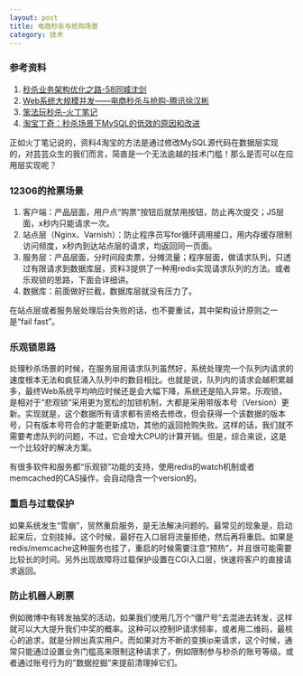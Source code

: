 ```yaml
---
layout: post
title: 电商秒杀与抢购场景
category: 技术
---
```


### 参考资料
1. [秒杀业务架构优化之路-58同城沈剑](http://mp.weixin.qq.com/s?__biz=MzI4NzE1NTYyMg==&mid=402348782&idx=1&sn=8fb1a9c255e50ebeb1c37c92af33895e)
2. [Web系统大规模并发——电商秒杀与抢购-腾讯徐汉彬](http://www.csdn.net/article/2014-11-28/2822858)
3. [笨法玩秒杀-火丁笔记](http://huoding.com/2013/05/19/257)
4. [淘宝丁奇：秒杀场景下MySQL的低效的原因和改进](http://wenku.it168.com/d_000930719.shtml)

正如火丁笔记说的，资料4淘宝的方法是通过修改MySQL源代码在数据层实现的，对芸芸众生的我们而言，简直是一个无法逾越的技术门槛！那么是否可以在应用层实现呢？

### 12306的抢票场景
1. 客户端：产品层面，用户点“购票”按钮后就禁用按钮，防止再次提交；JS层面，x秒内只能请求一次。
2. 站点层（Nginx、Varnish）：防止程序员写for循环调用接口，用内存缓存限制访问频度，x秒内到达站点层的请求，均返回同一页面。
3. 服务层：产品层面，分时间段卖票，分摊流量；程序层面，做请求队列，只透过有限请求到数据库层，资料3提供了一种用redis实现请求队列的方法。或者乐观锁的思路，下面会详细讲。
4. 数据库：前面做好拦截，数据库层就没有压力了。

在站点层或者服务层处理后台失败的话，也不要重试，其中架构设计原则之一是“fail fast”。

### 乐观锁思路
处理秒杀场景的时候，在服务层用请求队列虽然好，系统处理完一个队列内请求的速度根本无法和疯狂涌入队列中的数目相比。也就是说，队列内的请求会越积累越多，最终Web系统平均响应时候还是会大幅下降，系统还是陷入异常。乐观锁，是相对于“悲观锁”采用更为宽松的加锁机制，大都是采用带版本号（Version）更新。实现就是，这个数据所有请求都有资格去修改，但会获得一个该数据的版本号，只有版本号符合的才能更新成功，其他的返回抢购失败。这样的话，我们就不需要考虑队列的问题，不过，它会增大CPU的计算开销。但是，综合来说，这是一个比较好的解决方案。

有很多软件和服务都“乐观锁”功能的支持，使用redis的watch机制或者memcached的CAS操作，会自动隐含一个version的。

### 重启与过载保护
如果系统发生“雪崩”，贸然重启服务，是无法解决问题的。最常见的现象是，启动起来后，立刻挂掉。这个时候，最好在入口层将流量拒绝，然后再将重启。如果是redis/memcache这种服务也挂了，重启的时候需要注意“预热”，并且很可能需要比较长的时间。另外出现故障将过载保护设置在CGI入口层，快速将客户的直接请求返回。

### 防止机器人刷票
例如微博中有转发抽奖的活动，如果我们使用几万个“僵尸号”去混进去转发，这样就可以大大提升我们中奖的概率。这种可以控制IP请求频率，或者用二维码，最核心的追求，就是分辨出真实用户。而如果对方不断的变换ip来请求，这个时候，通常只能通过设置业务门槛高来限制这种请求了，例如限制参与秒杀的账号等级。或者通过账号行为的”数据挖掘“来提前清理掉它们。